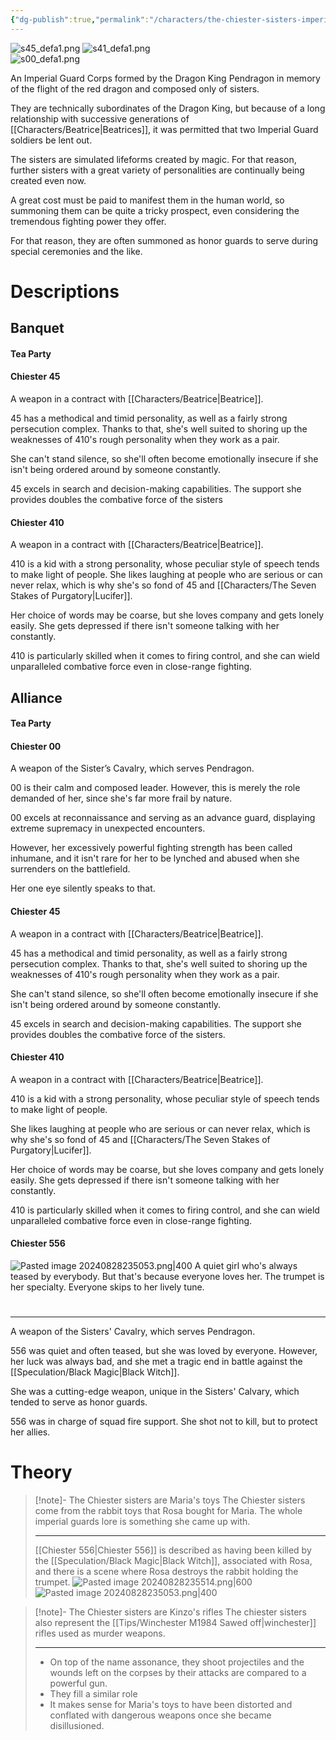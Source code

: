 ```yaml
---
{"dg-publish":true,"permalink":"/characters/the-chiester-sisters-imperial-guard-corps/","contentClasses":"center-headings red-links red-truth center-images","tags":["furniture"]}
---
```




 ![s45_defa1.png](/img/user/Mugshots/s45_defa1.png)
 ![s41_defa1.png](/img/user/Mugshots/s41_defa1.png)  
 ![s00_defa1.png](/img/user/Mugshots/s00_defa1.png)

An Imperial Guard Corps formed by the Dragon King Pendragon in memory of the flight of the red dragon and composed only of sisters.

They are technically subordinates of the Dragon King, but because of a long relationship with successive generations of [[Characters/Beatrice\|Beatrices]], it was permitted that two Imperial Guard soldiers be lent out.

The sisters are simulated lifeforms created by magic.
For that reason, further sisters with a great variety of personalities are continually being created even now.

A great cost must be paid to manifest them in the human world, so summoning them can be quite a tricky prospect, even considering the tremendous fighting power they offer.

For that reason, they are often summoned as honor guards to serve during special ceremonies and the like.

# Descriptions
## Banquet
#### Tea Party
#### Chiester 45
A weapon in a contract with [[Characters/Beatrice\|Beatrice]].

45 has a methodical and timid personality, as well as a fairly strong persecution complex.
Thanks to that, she's well suited to shoring up the weaknesses of 410's rough personality when they work as a pair.

She can't stand silence, so she'll often become emotionally insecure if she isn't being ordered around by someone constantly.

45 excels in search and decision-making capabilities. The support she provides doubles the combative force of the sisters
#### Chiester 410
A weapon in a contract with [[Characters/Beatrice\|Beatrice]].

410 is a kid with a strong personality, whose peculiar style of speech tends to make light of people.
She likes laughing at people who are serious or can never relax, which is why she's so fond of 45 and [[Characters/The Seven Stakes of Purgatory\|Lucifer]].

Her choice of words may be coarse, but she loves company and gets lonely easily.
She gets depressed if there isn't someone talking with her constantly.

410 is particularly skilled when it comes to firing control, and she can wield unparalleled combative force even in close-range fighting.
## Alliance
#### Tea Party
#### Chiester 00
A weapon of the Sister’s Cavalry, which serves Pendragon.

00 is their calm and composed leader. However, this is merely the role demanded of her, since she's far more frail by nature.

00 excels at reconnaissance and serving as an advance guard, displaying extreme supremacy in unexpected encounters.

However, her excessively powerful fighting strength has been called inhumane, and it isn't rare for her to be lynched and abused when she surrenders on the battlefield.

Her one eye silently speaks to that.
#### Chiester 45
A weapon in a contract with [[Characters/Beatrice\|Beatrice]].

45 has a methodical and timid personality, as well as a fairly strong persecution complex. Thanks to that, she's well suited to shoring up the weaknesses of 410's rough personality when they work as a pair.

She can't stand silence, so she'll often become emotionally insecure if she isn't being ordered around by someone constantly.

45 excels in search and decision-making capabilities. The support she provides doubles the combative force of the sisters.
#### Chiester 410
A weapon in a contract with [[Characters/Beatrice\|Beatrice]].

410 is a kid with a strong personality, whose peculiar style of speech tends to make light of people.

She likes laughing at people who are serious or can never relax, which is why she's so fond of 45 and [[Characters/The Seven Stakes of Purgatory\|Lucifer]].

Her choice of words may be coarse, but she loves company and gets lonely easily. She gets depressed if there isn't someone talking with her constantly.

410 is particularly skilled when it comes to firing control, and she can wield unparalleled combative force even in close-range fighting.
#### Chiester 556
![Pasted image 20240828235053.png|400](/img/user/Attachments/Pasted%20image%2020240828235053.png)
A quiet girl who's always teased by everybody. But that's because everyone loves her.
The trumpet is her specialty. Everyone skips to her lively tune.
#
---
A weapon of the Sisters' Cavalry, which serves Pendragon.

556 was quiet and often teased, but she was loved by everyone. However, her luck was always bad, and she met a tragic end in battle against the [[Speculation/Black Magic\|Black Witch]].

She was a cutting-edge weapon, unique in the Sisters' Calvary, which tended to serve as honor guards.

556 was in charge of squad fire support. She shot not to kill, but to protect her allies.

# Theory


<div class="transclusion internal-embed is-loaded"><div class="markdown-embed">



> [!note]- The Chiester sisters are Maria's toys
>The Chiester sisters come from the rabbit toys that Rosa bought for Maria. The whole imperial guards lore is something she came up with.
>
>---
>[[Chiester 556\|Chiester 556]] is described as having been killed by the [[Speculation/Black Magic\|Black Witch]], associated with Rosa, and there is a scene where Rosa destroys the rabbit holding the trumpet.
>![Pasted image 20240828235514.png|600](/img/user/Attachments/Pasted%20image%2020240828235514.png)
>![Pasted image 20240828235053.png|400](/img/user/Attachments/Pasted%20image%2020240828235053.png)

</div></div>



<div class="transclusion internal-embed is-loaded"><div class="markdown-embed">



> [!note]- The Chiester sisters are Kinzo's rifles
>The chiester sisters also represent the [[Tips/Winchester M1984 Sawed off\|winchester]] rifles used as murder weapons.
>
>---
> - On top of the name assonance, they shoot projectiles and the wounds left on the corpses by their attacks are compared to a powerful gun.
> - They fill a similar role
> - It makes sense for Maria's toys to have been distorted and conflated with dangerous weapons once she became disillusioned.

</div></div>
